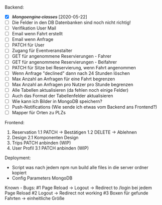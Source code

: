Backend: 
* [X] ~~*Mongoengine classes*~~ [2020-05-22] 
* [ ] Die Felder in den DB Datenbanken sind noch nicht richtig!
* [ ] Verifikation User Mail
* [ ] Email wenn Fahrt erstellt
* [ ] Email wenn Anfrage
* [ ] PATCH für User
* [ ] Zugang für Eventveranstalter
* [ ] GET für angenommene Reservierungen - Fahrer
* [ ] GET für angenommene Reservierungen - Beifahrer
* [ ] PATCH für Sitze bei Reservierung, wenn Fahrt angenommen
* [ ] Wenn Anfrage "declined" dann nach 24 Stunden löschen
* [ ] Max Anzahl an Anfragen für eine Fahrt begrenzen
* [ ] Max Anzahl an Anfragen pro Nutzer pro Stunde begrenzen
* [ ] Alle Tabellen aktualisieren (da fehlen noch einige Felder)
* [ ] Auch das Format der Tabellenfelder aktualisieren
* [ ] Wie kann ich Bilder in MongoDB speichern?
* [ ] Push-Notifications (Wie sende ich etwas vom Backend ans Frontend?)
* [ ] Mapper für Orten zu PLZs

Frontend:
1. Reservation
    1.1 PATCH -> Bestätigen 
    1.2 DELETE -> Ablehnen
2. Design
    2.1 Komponenten Design
3. Trips PATCH anbinden (WIP)
4. User Profil
    3.1 PATCH anbinden (WIP)

Deployment:
- Script was nach jedem npm run build alle files in die server ordner kopiert
- Config Parameters MongoDB

Known - Bugs: 
#1 Page Reload -> Logout -> Redirect to /login bei jedem Page Reload
#2 Logout -> Redirect not working
#3 Boxen für gefunde Fahrten -> einheitliche Größe
